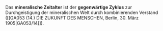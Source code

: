 
Das **mineralische Zeitalter** ist der **gegenwärtige Zyklus** zur Durchgeistigung der mineralischen Welt durch kombinierenden Verstand ([[GA053 (14.) DIE ZUKUNFT DES MENSCHEN, Berlin, 30. März 1905|GA053/14]]).
